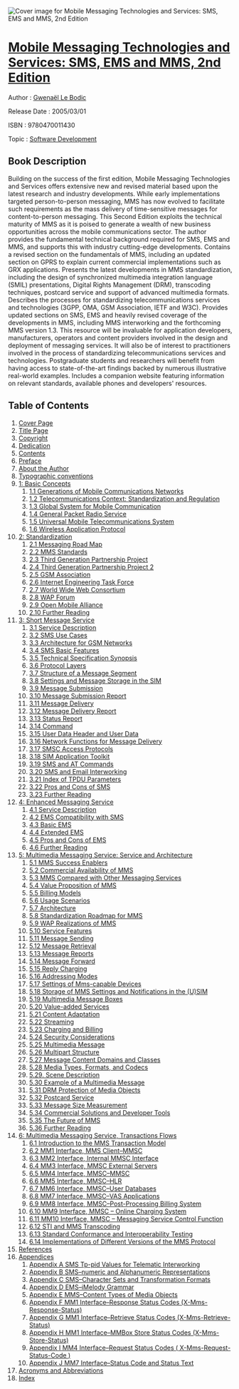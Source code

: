 ![Cover image for Mobile Messaging Technologies and Services: SMS, EMS and MMS, 2nd Edition](https://imgdetail.ebookreading.net/cover/cover/software_development/EB9780470011430.jpg)

[Mobile Messaging Technologies and Services: SMS, EMS and MMS, 2nd Edition](https://ebookreading.net/view/book/Mobile+Messaging+Technologies+and+Services%3A+SMS%2C+EMS+and+MMS%2C+2nd+Edition-EB9780470011430_1.html "Mobile Messaging Technologies and Services: SMS, EMS and MMS, 2nd Edition")
====================================================================================================================

Author : [Gwenaël Le Bodic](https://ebookreading.net/search/author/Gwena%C3%ABl+Le+Bodic)

Release Date : 2005/03/01

ISBN : 9780470011430

Topic : [Software Development](https://ebookreading.net/search/category/software-development)

Book Description
-----------------

Building on the success of the first edition, Mobile Messaging Technologies and Services offers extensive new and revised material based upon the latest research and industry developments. While early implementations targeted person-to-person messaging, MMS has now evolved to facilitate such requirements as the mass delivery of time-sensitive messages for content-to-person messaging. This Second Edition exploits the technical maturity of MMS as it is poised to generate a wealth of new business opportunities across the mobile communications sector. The author provides the fundamental technical background required for SMS, EMS and MMS, and supports this with industry cutting-edge developments.
Contains a revised section on the fundamentals of MMS, including an updated section on GPRS to explain current commercial implementations such as GRX applications.
Presents the latest developments in MMS standardization, including the design of synchronized multimedia integration language (SMIL) presentations, Digital Rights Management (DRM), transcoding techniques, postcard service and support of advanced multimedia formats.
Describes the processes for standardizing telecommunications services and technologies (3GPP, OMA, GSM Association, IETF and W3C).
Provides updated sections on SMS, EMS and heavily revised coverage of the developments in MMS, including MMS interworking and the forthcoming MMS version 1.3.
This resource will be invaluable for application developers, manufacturers, operators and content providers involved in the design and deployment of messaging services. It will also be of interest to practitioners involved in the process of standardizing telecommunications services and technologies. Postgraduate students and researchers will benefit from having access to state-of-the-art findings backed by numerous illustrative real-world examples.
Includes a companion website featuring information on relevant standards, available phones and developers' resources.
              
Table of Contents
-----------------

1. [Cover Page](https://ebookreading.net/view/book/Mobile+Messaging+Technologies+and+Services%3A+SMS%2C+EMS+and+MMS%2C+2nd+Edition-EB9780470011430_1.html)
1. [Title Page](https://ebookreading.net/view/book/Mobile+Messaging+Technologies+and+Services%3A+SMS%2C+EMS+and+MMS%2C+2nd+Edition-EB9780470011430_2.html)
1. [Copyright](https://ebookreading.net/view/book/Mobile+Messaging+Technologies+and+Services%3A+SMS%2C+EMS+and+MMS%2C+2nd+Edition-EB9780470011430_3.html)
1. [Dedication](https://ebookreading.net/view/book/Mobile+Messaging+Technologies+and+Services%3A+SMS%2C+EMS+and+MMS%2C+2nd+Edition-EB9780470011430_4.html)
1. [Contents](https://ebookreading.net/view/book/Mobile+Messaging+Technologies+and+Services%3A+SMS%2C+EMS+and+MMS%2C+2nd+Edition-EB9780470011430_5.html)
1. [Preface](https://ebookreading.net/view/book/Mobile+Messaging+Technologies+and+Services%3A+SMS%2C+EMS+and+MMS%2C+2nd+Edition-EB9780470011430_6.html#pref)
1. [About the Author](https://ebookreading.net/view/book/Mobile+Messaging+Technologies+and+Services%3A+SMS%2C+EMS+and+MMS%2C+2nd+Edition-EB9780470011430_7.html)
1. [Typographic conventions](https://ebookreading.net/view/book/Mobile+Messaging+Technologies+and+Services%3A+SMS%2C+EMS+and+MMS%2C+2nd+Edition-EB9780470011430_8.html#typo)
1. [1: Basic Concepts](https://ebookreading.net/view/book/Mobile+Messaging+Technologies+and+Services%3A+SMS%2C+EMS+and+MMS%2C+2nd+Edition-EB9780470011430_9.html#ch1)
    1. [1.1 Generations of Mobile Communications Networks](https://ebookreading.net/view/book/Mobile+Messaging+Technologies+and+Services%3A+SMS%2C+EMS+and+MMS%2C+2nd+Edition-EB9780470011430_9.html#ch1-sec001)
    1. [1.2 Telecommunications Context: Standardization and Regulation](https://ebookreading.net/view/book/Mobile+Messaging+Technologies+and+Services%3A+SMS%2C+EMS+and+MMS%2C+2nd+Edition-EB9780470011430_9.html#ch1-sec002)
    1. [1.3 Global System for Mobile Communication](https://ebookreading.net/view/book/Mobile+Messaging+Technologies+and+Services%3A+SMS%2C+EMS+and+MMS%2C+2nd+Edition-EB9780470011430_9.html#ch1-sec003)
    1. [1.4 General Packet Radio Service](https://ebookreading.net/view/book/Mobile+Messaging+Technologies+and+Services%3A+SMS%2C+EMS+and+MMS%2C+2nd+Edition-EB9780470011430_9.html#ch1-sec011)
    1. [1.5 Universal Mobile Telecommunications System](https://ebookreading.net/view/book/Mobile+Messaging+Technologies+and+Services%3A+SMS%2C+EMS+and+MMS%2C+2nd+Edition-EB9780470011430_9.html#ch1-sec015)
    1. [1.6 Wireless Application Protocol](https://ebookreading.net/view/book/Mobile+Messaging+Technologies+and+Services%3A+SMS%2C+EMS+and+MMS%2C+2nd+Edition-EB9780470011430_9.html#ch1-sec023)
1. [2: Standardization](https://ebookreading.net/view/book/Mobile+Messaging+Technologies+and+Services%3A+SMS%2C+EMS+and+MMS%2C+2nd+Edition-EB9780470011430_10.html#ch2)
    1. [2.1 Messaging Road Map](https://ebookreading.net/view/book/Mobile+Messaging+Technologies+and+Services%3A+SMS%2C+EMS+and+MMS%2C+2nd+Edition-EB9780470011430_10.html#ch2-sec001)
    1. [2.2 MMS Standards](https://ebookreading.net/view/book/Mobile+Messaging+Technologies+and+Services%3A+SMS%2C+EMS+and+MMS%2C+2nd+Edition-EB9780470011430_10.html#ch2-sec002)
    1. [2.3 Third Generation Partnership Project](https://ebookreading.net/view/book/Mobile+Messaging+Technologies+and+Services%3A+SMS%2C+EMS+and+MMS%2C+2nd+Edition-EB9780470011430_10.html#ch2-sec003)
    1. [2.4 Third Generation Partnership Project 2](https://ebookreading.net/view/book/Mobile+Messaging+Technologies+and+Services%3A+SMS%2C+EMS+and+MMS%2C+2nd+Edition-EB9780470011430_10.html#ch2-sec007)
    1. [2.5 GSM Association](https://ebookreading.net/view/book/Mobile+Messaging+Technologies+and+Services%3A+SMS%2C+EMS+and+MMS%2C+2nd+Edition-EB9780470011430_10.html#ch2-sec008)
    1. [2.6 Internet Engineering Task Force](https://ebookreading.net/view/book/Mobile+Messaging+Technologies+and+Services%3A+SMS%2C+EMS+and+MMS%2C+2nd+Edition-EB9780470011430_10.html#ch2-sec011)
    1. [2.7 World Wide Web Consortium](https://ebookreading.net/view/book/Mobile+Messaging+Technologies+and+Services%3A+SMS%2C+EMS+and+MMS%2C+2nd+Edition-EB9780470011430_10.html#ch2-sec014)
    1. [2.8 WAP Forum](https://ebookreading.net/view/book/Mobile+Messaging+Technologies+and+Services%3A+SMS%2C+EMS+and+MMS%2C+2nd+Edition-EB9780470011430_10.html#ch2-sec015)
    1. [2.9 Open Mobile Alliance](https://ebookreading.net/view/book/Mobile+Messaging+Technologies+and+Services%3A+SMS%2C+EMS+and+MMS%2C+2nd+Edition-EB9780470011430_10.html#ch2-sec016)
    1. [2.10 Further Reading](https://ebookreading.net/view/book/Mobile+Messaging+Technologies+and+Services%3A+SMS%2C+EMS+and+MMS%2C+2nd+Edition-EB9780470011430_10.html#ch2-sec020)
1. [3: Short Message Service](https://ebookreading.net/view/book/Mobile+Messaging+Technologies+and+Services%3A+SMS%2C+EMS+and+MMS%2C+2nd+Edition-EB9780470011430_11.html#ch3)
    1. [3.1 Service Description](https://ebookreading.net/view/book/Mobile+Messaging+Technologies+and+Services%3A+SMS%2C+EMS+and+MMS%2C+2nd+Edition-EB9780470011430_11.html#ch3-sec001)
    1. [3.2 SMS Use Cases](https://ebookreading.net/view/book/Mobile+Messaging+Technologies+and+Services%3A+SMS%2C+EMS+and+MMS%2C+2nd+Edition-EB9780470011430_11.html#ch3-sec002)
    1. [3.3 Architecture for GSM Networks](https://ebookreading.net/view/book/Mobile+Messaging+Technologies+and+Services%3A+SMS%2C+EMS+and+MMS%2C+2nd+Edition-EB9780470011430_11.html#ch3-sec020)
    1. [3.4 SMS Basic Features](https://ebookreading.net/view/book/Mobile+Messaging+Technologies+and+Services%3A+SMS%2C+EMS+and+MMS%2C+2nd+Edition-EB9780470011430_11.html#ch3-sec024)
    1. [3.5 Technical Specification Synopsis](https://ebookreading.net/view/book/Mobile+Messaging+Technologies+and+Services%3A+SMS%2C+EMS+and+MMS%2C+2nd+Edition-EB9780470011430_11.html#ch3-sec032)
    1. [3.6 Protocol Layers](https://ebookreading.net/view/book/Mobile+Messaging+Technologies+and+Services%3A+SMS%2C+EMS+and+MMS%2C+2nd+Edition-EB9780470011430_11.html#ch3-sec033)
    1. [3.7 Structure of a Message Segment](https://ebookreading.net/view/book/Mobile+Messaging+Technologies+and+Services%3A+SMS%2C+EMS+and+MMS%2C+2nd+Edition-EB9780470011430_11.html#ch3-sec037)
    1. [3.8 Settings and Message Storage in the SIM](https://ebookreading.net/view/book/Mobile+Messaging+Technologies+and+Services%3A+SMS%2C+EMS+and+MMS%2C+2nd+Edition-EB9780470011430_11.html#ch3-sec045)
    1. [3.9 Message Submission](https://ebookreading.net/view/book/Mobile+Messaging+Technologies+and+Services%3A+SMS%2C+EMS+and+MMS%2C+2nd+Edition-EB9780470011430_11.html#ch3-sec046)
    1. [3.10 Message Submission Report](https://ebookreading.net/view/book/Mobile+Messaging+Technologies+and+Services%3A+SMS%2C+EMS+and+MMS%2C+2nd+Edition-EB9780470011430_11.html#ch3-sec054)
    1. [3.11 Message Delivery](https://ebookreading.net/view/book/Mobile+Messaging+Technologies+and+Services%3A+SMS%2C+EMS+and+MMS%2C+2nd+Edition-EB9780470011430_11.html#ch3-sec059)
    1. [3.12 Message Delivery Report](https://ebookreading.net/view/book/Mobile+Messaging+Technologies+and+Services%3A+SMS%2C+EMS+and+MMS%2C+2nd+Edition-EB9780470011430_11.html#ch3-sec064)
    1. [3.13 Status Report](https://ebookreading.net/view/book/Mobile+Messaging+Technologies+and+Services%3A+SMS%2C+EMS+and+MMS%2C+2nd+Edition-EB9780470011430_11.html#ch3-sec067)
    1. [3.14 Command](https://ebookreading.net/view/book/Mobile+Messaging+Technologies+and+Services%3A+SMS%2C+EMS+and+MMS%2C+2nd+Edition-EB9780470011430_11.html#ch3-sec071)
    1. [3.15 User Data Header and User Data](https://ebookreading.net/view/book/Mobile+Messaging+Technologies+and+Services%3A+SMS%2C+EMS+and+MMS%2C+2nd+Edition-EB9780470011430_11.html#ch3-sec074)
    1. [3.16 Network Functions for Message Delivery](https://ebookreading.net/view/book/Mobile+Messaging+Technologies+and+Services%3A+SMS%2C+EMS+and+MMS%2C+2nd+Edition-EB9780470011430_11.html#ch3-sec085)
    1. [3.17 SMSC Access Protocols](https://ebookreading.net/view/book/Mobile+Messaging+Technologies+and+Services%3A+SMS%2C+EMS+and+MMS%2C+2nd+Edition-EB9780470011430_11.html#ch3-sec086)
    1. [3.18 SIM Application Toolkit](https://ebookreading.net/view/book/Mobile+Messaging+Technologies+and+Services%3A+SMS%2C+EMS+and+MMS%2C+2nd+Edition-EB9780470011430_11.html#ch3-sec090)
    1. [3.19 SMS and AT Commands](https://ebookreading.net/view/book/Mobile+Messaging+Technologies+and+Services%3A+SMS%2C+EMS+and+MMS%2C+2nd+Edition-EB9780470011430_11.html#ch3-sec094)
    1. [3.20 SMS and Email Interworking](https://ebookreading.net/view/book/Mobile+Messaging+Technologies+and+Services%3A+SMS%2C+EMS+and+MMS%2C+2nd+Edition-EB9780470011430_11.html#ch3-sec097)
    1. [3.21 Index of TPDU Parameters](https://ebookreading.net/view/book/Mobile+Messaging+Technologies+and+Services%3A+SMS%2C+EMS+and+MMS%2C+2nd+Edition-EB9780470011430_11.html#ch3-sec0100)
    1. [3.22 Pros and Cons of SMS](https://ebookreading.net/view/book/Mobile+Messaging+Technologies+and+Services%3A+SMS%2C+EMS+and+MMS%2C+2nd+Edition-EB9780470011430_11.html#ch3-sec0101)
    1. [3.23 Further Reading](https://ebookreading.net/view/book/Mobile+Messaging+Technologies+and+Services%3A+SMS%2C+EMS+and+MMS%2C+2nd+Edition-EB9780470011430_11.html#ch3-sec0102)
1. [4: Enhanced Messaging Service](https://ebookreading.net/view/book/Mobile+Messaging+Technologies+and+Services%3A+SMS%2C+EMS+and+MMS%2C+2nd+Edition-EB9780470011430_12.html#ch4)
    1. [4.1 Service Description](https://ebookreading.net/view/book/Mobile+Messaging+Technologies+and+Services%3A+SMS%2C+EMS+and+MMS%2C+2nd+Edition-EB9780470011430_12.html#ch4-sec001)
    1. [4.2 EMS Compatibility with SMS](https://ebookreading.net/view/book/Mobile+Messaging+Technologies+and+Services%3A+SMS%2C+EMS+and+MMS%2C+2nd+Edition-EB9780470011430_12.html#ch4-sec004)
    1. [4.3 Basic EMS](https://ebookreading.net/view/book/Mobile+Messaging+Technologies+and+Services%3A+SMS%2C+EMS+and+MMS%2C+2nd+Edition-EB9780470011430_12.html#ch4-sec005)
    1. [4.4 Extended EMS](https://ebookreading.net/view/book/Mobile+Messaging+Technologies+and+Services%3A+SMS%2C+EMS+and+MMS%2C+2nd+Edition-EB9780470011430_12.html#ch4-sec024)
    1. [4.5 Pros and Cons of EMS](https://ebookreading.net/view/book/Mobile+Messaging+Technologies+and+Services%3A+SMS%2C+EMS+and+MMS%2C+2nd+Edition-EB9780470011430_12.html#ch4-sec060)
    1. [4.6 Further Reading](https://ebookreading.net/view/book/Mobile+Messaging+Technologies+and+Services%3A+SMS%2C+EMS+and+MMS%2C+2nd+Edition-EB9780470011430_12.html#ch4-sec061)
1. [5: Multimedia Messaging Service: Service and Architecture](https://ebookreading.net/view/book/Mobile+Messaging+Technologies+and+Services%3A+SMS%2C+EMS+and+MMS%2C+2nd+Edition-EB9780470011430_13.html#ch5)
    1. [5.1 MMS Success Enablers](https://ebookreading.net/view/book/Mobile+Messaging+Technologies+and+Services%3A+SMS%2C+EMS+and+MMS%2C+2nd+Edition-EB9780470011430_13.html#ch5-sec001)
    1. [5.2 Commercial Availability of MMS](https://ebookreading.net/view/book/Mobile+Messaging+Technologies+and+Services%3A+SMS%2C+EMS+and+MMS%2C+2nd+Edition-EB9780470011430_13.html#ch5-sec002)
    1. [5.3 MMS Compared with Other Messaging Services](https://ebookreading.net/view/book/Mobile+Messaging+Technologies+and+Services%3A+SMS%2C+EMS+and+MMS%2C+2nd+Edition-EB9780470011430_13.html#ch5-sec003)
    1. [5.4 Value Proposition of MMS](https://ebookreading.net/view/book/Mobile+Messaging+Technologies+and+Services%3A+SMS%2C+EMS+and+MMS%2C+2nd+Edition-EB9780470011430_13.html#ch5-sec008)
    1. [5.5 Billing Models](https://ebookreading.net/view/book/Mobile+Messaging+Technologies+and+Services%3A+SMS%2C+EMS+and+MMS%2C+2nd+Edition-EB9780470011430_13.html#ch5-sec009)
    1. [5.6 Usage Scenarios](https://ebookreading.net/view/book/Mobile+Messaging+Technologies+and+Services%3A+SMS%2C+EMS+and+MMS%2C+2nd+Edition-EB9780470011430_13.html#ch5-sec010)
    1. [5.7 Architecture](https://ebookreading.net/view/book/Mobile+Messaging+Technologies+and+Services%3A+SMS%2C+EMS+and+MMS%2C+2nd+Edition-EB9780470011430_13.html#ch5-sec015)
    1. [5.8 Standardization Roadmap for MMS](https://ebookreading.net/view/book/Mobile+Messaging+Technologies+and+Services%3A+SMS%2C+EMS+and+MMS%2C+2nd+Edition-EB9780470011430_13.html#ch5-sec020)
    1. [5.9 WAP Realizations of MMS](https://ebookreading.net/view/book/Mobile+Messaging+Technologies+and+Services%3A+SMS%2C+EMS+and+MMS%2C+2nd+Edition-EB9780470011430_13.html#ch5-sec021)
    1. [5.10 Service Features](https://ebookreading.net/view/book/Mobile+Messaging+Technologies+and+Services%3A+SMS%2C+EMS+and+MMS%2C+2nd+Edition-EB9780470011430_13.html#ch5-sec022)
    1. [5.11 Message Sending](https://ebookreading.net/view/book/Mobile+Messaging+Technologies+and+Services%3A+SMS%2C+EMS+and+MMS%2C+2nd+Edition-EB9780470011430_13.html#ch5-sec023)
    1. [5.12 Message Retrieval](https://ebookreading.net/view/book/Mobile+Messaging+Technologies+and+Services%3A+SMS%2C+EMS+and+MMS%2C+2nd+Edition-EB9780470011430_13.html#ch5-sec024)
    1. [5.13 Message Reports](https://ebookreading.net/view/book/Mobile+Messaging+Technologies+and+Services%3A+SMS%2C+EMS+and+MMS%2C+2nd+Edition-EB9780470011430_13.html#ch5-sec029)
    1. [5.14 Message Forward](https://ebookreading.net/view/book/Mobile+Messaging+Technologies+and+Services%3A+SMS%2C+EMS+and+MMS%2C+2nd+Edition-EB9780470011430_13.html#ch5-sec032)
    1. [5.15 Reply Charging](https://ebookreading.net/view/book/Mobile+Messaging+Technologies+and+Services%3A+SMS%2C+EMS+and+MMS%2C+2nd+Edition-EB9780470011430_13.html#ch5-sec033)
    1. [5.16 Addressing Modes](https://ebookreading.net/view/book/Mobile+Messaging+Technologies+and+Services%3A+SMS%2C+EMS+and+MMS%2C+2nd+Edition-EB9780470011430_13.html#ch5-sec034)
    1. [5.17 Settings of Mms-capable Devices](https://ebookreading.net/view/book/Mobile+Messaging+Technologies+and+Services%3A+SMS%2C+EMS+and+MMS%2C+2nd+Edition-EB9780470011430_13.html#ch5-sec035)
    1. [5.18 Storage of MMS Settings and Notifications in the (U)SIM](https://ebookreading.net/view/book/Mobile+Messaging+Technologies+and+Services%3A+SMS%2C+EMS+and+MMS%2C+2nd+Edition-EB9780470011430_13.html#ch5-sec039)
    1. [5.19 Multimedia Message Boxes](https://ebookreading.net/view/book/Mobile+Messaging+Technologies+and+Services%3A+SMS%2C+EMS+and+MMS%2C+2nd+Edition-EB9780470011430_13.html#ch5-sec040)
    1. [5.20 Value-added Services](https://ebookreading.net/view/book/Mobile+Messaging+Technologies+and+Services%3A+SMS%2C+EMS+and+MMS%2C+2nd+Edition-EB9780470011430_13.html#ch5-sec041)
    1. [5.21 Content Adaptation](https://ebookreading.net/view/book/Mobile+Messaging+Technologies+and+Services%3A+SMS%2C+EMS+and+MMS%2C+2nd+Edition-EB9780470011430_13.html#ch5-sec042)
    1. [5.22 Streaming](https://ebookreading.net/view/book/Mobile+Messaging+Technologies+and+Services%3A+SMS%2C+EMS+and+MMS%2C+2nd+Edition-EB9780470011430_13.html#ch5-sec043)
    1. [5.23 Charging and Billing](https://ebookreading.net/view/book/Mobile+Messaging+Technologies+and+Services%3A+SMS%2C+EMS+and+MMS%2C+2nd+Edition-EB9780470011430_13.html#ch5-sec046)
    1. [5.24 Security Considerations](https://ebookreading.net/view/book/Mobile+Messaging+Technologies+and+Services%3A+SMS%2C+EMS+and+MMS%2C+2nd+Edition-EB9780470011430_13.html#ch5-sec047)
    1. [5.25 Multimedia Message](https://ebookreading.net/view/book/Mobile+Messaging+Technologies+and+Services%3A+SMS%2C+EMS+and+MMS%2C+2nd+Edition-EB9780470011430_13.html#ch5-sec048)
    1. [5.26 Multipart Structure](https://ebookreading.net/view/book/Mobile+Messaging+Technologies+and+Services%3A+SMS%2C+EMS+and+MMS%2C+2nd+Edition-EB9780470011430_13.html#ch5-sec049)
    1. [5.27 Message Content Domains and Classes](https://ebookreading.net/view/book/Mobile+Messaging+Technologies+and+Services%3A+SMS%2C+EMS+and+MMS%2C+2nd+Edition-EB9780470011430_13.html#ch5-sec052)
    1. [5.28 Media Types, Formats, and Codecs](https://ebookreading.net/view/book/Mobile+Messaging+Technologies+and+Services%3A+SMS%2C+EMS+and+MMS%2C+2nd+Edition-EB9780470011430_13.html#ch5-sec057)
    1. [5.29. Scene Description](https://ebookreading.net/view/book/Mobile+Messaging+Technologies+and+Services%3A+SMS%2C+EMS+and+MMS%2C+2nd+Edition-EB9780470011430_13.html#ch5-sec066)
    1. [5.30 Example of a Multimedia Message](https://ebookreading.net/view/book/Mobile+Messaging+Technologies+and+Services%3A+SMS%2C+EMS+and+MMS%2C+2nd+Edition-EB9780470011430_13.html#ch5-sec082)
    1. [5.31 DRM Protection of Media Objects](https://ebookreading.net/view/book/Mobile+Messaging+Technologies+and+Services%3A+SMS%2C+EMS+and+MMS%2C+2nd+Edition-EB9780470011430_13.html#ch5-sec083)
    1. [5.32 Postcard Service](https://ebookreading.net/view/book/Mobile+Messaging+Technologies+and+Services%3A+SMS%2C+EMS+and+MMS%2C+2nd+Edition-EB9780470011430_13.html#ch5-sec087)
    1. [5.33 Message Size Measurement](https://ebookreading.net/view/book/Mobile+Messaging+Technologies+and+Services%3A+SMS%2C+EMS+and+MMS%2C+2nd+Edition-EB9780470011430_13.html#ch5-sec088)
    1. [5.34 Commercial Solutions and Developer Tools](https://ebookreading.net/view/book/Mobile+Messaging+Technologies+and+Services%3A+SMS%2C+EMS+and+MMS%2C+2nd+Edition-EB9780470011430_13.html#ch5-sec089)
    1. [5.35 The Future of MMS](https://ebookreading.net/view/book/Mobile+Messaging+Technologies+and+Services%3A+SMS%2C+EMS+and+MMS%2C+2nd+Edition-EB9780470011430_13.html#ch5-sec090)
    1. [5.36 Further Reading](https://ebookreading.net/view/book/Mobile+Messaging+Technologies+and+Services%3A+SMS%2C+EMS+and+MMS%2C+2nd+Edition-EB9780470011430_13.html#ch5-sec091)
1. [6: Multimedia Messaging Service, Transactions Flows](https://ebookreading.net/view/book/Mobile+Messaging+Technologies+and+Services%3A+SMS%2C+EMS+and+MMS%2C+2nd+Edition-EB9780470011430_14.html#ch6)
    1. [6.1 Introduction to the MMS Transaction Model](https://ebookreading.net/view/book/Mobile+Messaging+Technologies+and+Services%3A+SMS%2C+EMS+and+MMS%2C+2nd+Edition-EB9780470011430_14.html#ch6-sec001)
    1. [6.2 MM1 Interface, MMS Client–MMSC](https://ebookreading.net/view/book/Mobile+Messaging+Technologies+and+Services%3A+SMS%2C+EMS+and+MMS%2C+2nd+Edition-EB9780470011430_14.html#ch6-sec005)
    1. [6.3 MM2 Interface, Internal MMSC Interface](https://ebookreading.net/view/book/Mobile+Messaging+Technologies+and+Services%3A+SMS%2C+EMS+and+MMS%2C+2nd+Edition-EB9780470011430_14.html#ch6-sec017)
    1. [6.4 MM3 Interface, MMSC External Servers](https://ebookreading.net/view/book/Mobile+Messaging+Technologies+and+Services%3A+SMS%2C+EMS+and+MMS%2C+2nd+Edition-EB9780470011430_14.html#ch6-sec018)
    1. [6.5 MM4 Interface, MMSC–MMSC](https://ebookreading.net/view/book/Mobile+Messaging+Technologies+and+Services%3A+SMS%2C+EMS+and+MMS%2C+2nd+Edition-EB9780470011430_14.html#ch6-sec019)
    1. [6.6 MM5 Interface, MMSC–HLR](https://ebookreading.net/view/book/Mobile+Messaging+Technologies+and+Services%3A+SMS%2C+EMS+and+MMS%2C+2nd+Edition-EB9780470011430_14.html#ch6-sec025)
    1. [6.7 MM6 Interface, MMSC–User Databases](https://ebookreading.net/view/book/Mobile+Messaging+Technologies+and+Services%3A+SMS%2C+EMS+and+MMS%2C+2nd+Edition-EB9780470011430_14.html#ch6-sec026)
    1. [6.8 MM7 Interface, MMSC–VAS Applications](https://ebookreading.net/view/book/Mobile+Messaging+Technologies+and+Services%3A+SMS%2C+EMS+and+MMS%2C+2nd+Edition-EB9780470011430_14.html#ch6-sec027)
    1. [6.9 MM8 Interface, MMSC–Post-Processing Billing System](https://ebookreading.net/view/book/Mobile+Messaging+Technologies+and+Services%3A+SMS%2C+EMS+and+MMS%2C+2nd+Edition-EB9780470011430_14.html#ch6-sec036)
    1. [6.10 MM9 Interface, MMSC – Online Charging System](https://ebookreading.net/view/book/Mobile+Messaging+Technologies+and+Services%3A+SMS%2C+EMS+and+MMS%2C+2nd+Edition-EB9780470011430_14.html#ch6-sec037)
    1. [6.11 MM10 Interface, MMSC – Messaging Service Control Function](https://ebookreading.net/view/book/Mobile+Messaging+Technologies+and+Services%3A+SMS%2C+EMS+and+MMS%2C+2nd+Edition-EB9780470011430_14.html#ch6-sec038)
    1. [6.12 STI and MMS Transcoding](https://ebookreading.net/view/book/Mobile+Messaging+Technologies+and+Services%3A+SMS%2C+EMS+and+MMS%2C+2nd+Edition-EB9780470011430_14.html#ch6-sec039)
    1. [6.13 Standard Conformance and Interoperability Testing](https://ebookreading.net/view/book/Mobile+Messaging+Technologies+and+Services%3A+SMS%2C+EMS+and+MMS%2C+2nd+Edition-EB9780470011430_14.html#ch6-sec045)
    1. [6.14 Implementations of Different Versions of the MMS Protocol](https://ebookreading.net/view/book/Mobile+Messaging+Technologies+and+Services%3A+SMS%2C+EMS+and+MMS%2C+2nd+Edition-EB9780470011430_14.html#ch6-sec050)
1. [References](https://ebookreading.net/view/book/Mobile+Messaging+Technologies+and+Services%3A+SMS%2C+EMS+and+MMS%2C+2nd+Edition-EB9780470011430_15.html#refer)
1. [Appendices](https://ebookreading.net/view/book/Mobile+Messaging+Technologies+and+Services%3A+SMS%2C+EMS+and+MMS%2C+2nd+Edition-EB9780470011430_16.html#app)
    1. [Appendix A SMS Tp-pid Values for Telematic Interworking](https://ebookreading.net/view/book/Mobile+Messaging+Technologies+and+Services%3A+SMS%2C+EMS+and+MMS%2C+2nd+Edition-EB9780470011430_16.html#app-sec001)
    1. [Appendix B SMS–numeric and Alphanumeric Representations](https://ebookreading.net/view/book/Mobile+Messaging+Technologies+and+Services%3A+SMS%2C+EMS+and+MMS%2C+2nd+Edition-EB9780470011430_16.html#app-sec002)
    1. [Appendix C SMS–Character Sets and Transformation Formats](https://ebookreading.net/view/book/Mobile+Messaging+Technologies+and+Services%3A+SMS%2C+EMS+and+MMS%2C+2nd+Edition-EB9780470011430_16.html#app-sec006)
    1. [Appendix D EMS–iMelody Grammar](https://ebookreading.net/view/book/Mobile+Messaging+Technologies+and+Services%3A+SMS%2C+EMS+and+MMS%2C+2nd+Edition-EB9780470011430_16.html#app-sec011)
    1. [Appendix E MMS–Content Types of Media Objects](https://ebookreading.net/view/book/Mobile+Messaging+Technologies+and+Services%3A+SMS%2C+EMS+and+MMS%2C+2nd+Edition-EB9780470011430_16.html#app-sec012)
    1. [Appendix F MM1 Interface–Response Status Codes (X-Mms-Response-Status)](https://ebookreading.net/view/book/Mobile+Messaging+Technologies+and+Services%3A+SMS%2C+EMS+and+MMS%2C+2nd+Edition-EB9780470011430_16.html#app-sec013)
    1. [Appendix G MM1 Interface–Retrieve Status Codes (X-Mms-Retrieve-Status)](https://ebookreading.net/view/book/Mobile+Messaging+Technologies+and+Services%3A+SMS%2C+EMS+and+MMS%2C+2nd+Edition-EB9780470011430_16.html#app-sec014)
    1. [Appendix H MM1 Interface–MMBox Store Status Codes (X-Mms-Store-Status)](https://ebookreading.net/view/book/Mobile+Messaging+Technologies+and+Services%3A+SMS%2C+EMS+and+MMS%2C+2nd+Edition-EB9780470011430_16.html#app-sec015)
    1. [Appendix I MM4 Interface–Request Status Codes ( X-Mms-Request-Status-Code )](https://ebookreading.net/view/book/Mobile+Messaging+Technologies+and+Services%3A+SMS%2C+EMS+and+MMS%2C+2nd+Edition-EB9780470011430_16.html#app-sec016)
    1. [Appendix J MM7 Interface–Status Code and Status Text](https://ebookreading.net/view/book/Mobile+Messaging+Technologies+and+Services%3A+SMS%2C+EMS+and+MMS%2C+2nd+Edition-EB9780470011430_16.html#app-sec017)
1. [Acronyms and Abbreviations](https://ebookreading.net/view/book/Mobile+Messaging+Technologies+and+Services%3A+SMS%2C+EMS+and+MMS%2C+2nd+Edition-EB9780470011430_17.html#acro)
1. [Index](https://ebookreading.net/view/book/Mobile+Messaging+Technologies+and+Services%3A+SMS%2C+EMS+and+MMS%2C+2nd+Edition-EB9780470011430_18.html#index)
